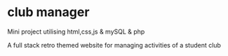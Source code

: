 # club manager

Mini project utilising html,css,js & mySQL & php

A full stack retro themed website for managing activities of a student club
